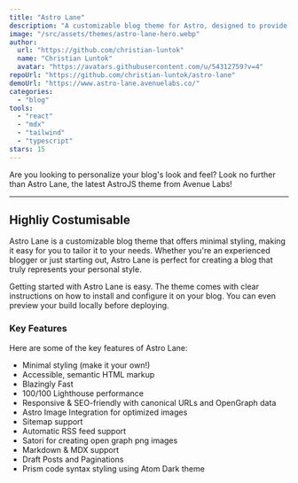 ```yaml
---
title: "Astro Lane"
description: "A customizable blog theme for Astro, designed to provide a personalized touch to your site with ease."
image: "/src/assets/themes/astro-lane-hero.webp"
author:
  url: "https://github.com/christian-luntok"
  name: "Christian Luntok"
  avatar: "https://avatars.githubusercontent.com/u/54312759?v=4"
repoUrl: "https://github.com/christian-luntok/astro-lane"
demoUrl: "https://www.astro-lane.avenuelabs.co/"
categories:
  - "blog"
tools:
  - "react"
  - "mdx"
  - "tailwind"
  - "typescript"
stars: 15
---
```


<p>
  Are you looking to personalize your blog's look and feel? Look no further than Astro Lane, the
  latest AstroJS theme from Avenue Labs!
</p>
<hr />
<h2>Highliy Costumisable</h2>
<p>
  Astro Lane is a customizable blog theme that offers minimal styling, making it easy for you to
  tailor it to your needs. Whether you're an experienced blogger or just starting out, Astro Lane is
  perfect for creating a blog that truly represents your personal style.
</p>
<p>
  Getting started with Astro Lane is easy. The theme comes with clear instructions on how to install
  and configure it on your blog. You can even preview your build locally before deploying.
</p>
<h3>Key Features</h3>
<p>Here are some of the key features of Astro Lane:</p>
<ul>
  <li>Minimal styling (make it your own!)</li>
  <li>Accessible, semantic HTML markup</li>
  <li>Blazingly Fast</li>
  <li>100/100 Lighthouse performance</li>
  <li>Responsive &amp; SEO-friendly with canonical URLs and OpenGraph data</li>
  <li>Astro Image Integration for optimized images</em>
  </li>
  <li>Sitemap support</li>
  <li>Automatic RSS feed support
  </li>
  <li>
    Satori for creating open graph png images
  </li>
  <li>Markdown &amp; MDX support</li>
  <li>Draft Posts and Paginations</li>
  <li>Prism code syntax styling using Atom Dark theme</li>
</ul>
